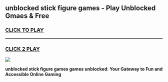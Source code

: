 
## unblocked stick figure games - Play Unblocked Gmaes & Free
<h3>
<a href="https://news.freeplayer.one?title=unblocked_stick_figure_games&ref=16F">CLICK TO PLAY</a></h3>
<hr>

<h3>
<a href="https://news.freeplayer.one?title=unblocked_stick_figure_games&ref=16F">CLICK 2 PLAY</a>
  
</h3>

<a href="https://news.freeplayer.one?title=unblocked_stick_figure_games&ref=16F/"><img src="https://clearcache.store/games.png"></a>


**unblocked stick figure games games unblocked: Your Gateway to Fun and Accessible Online Gaming**
